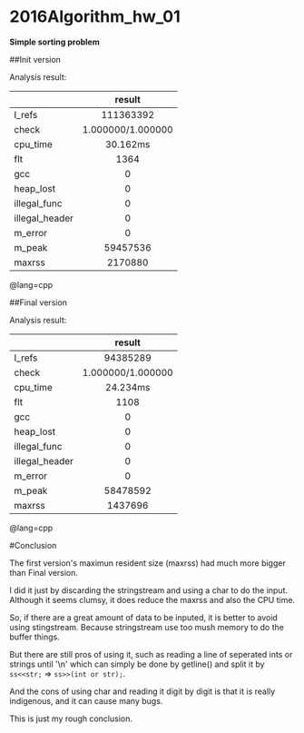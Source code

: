 # 2016Algorithm_hw_01
**Simple sorting problem**


##Init version


Analysis result:

||result|
|------| :--------: |
|I_refs|111363392|
|check |1.000000/1.000000|
|cpu_time|30.162ms|
|flt|1364|
|gcc|0|
|heap_lost|0|
|illegal_func|0|
|illegal_header|0|
|m_error|0|
|m_peak|59457536|
|maxrss|2170880|
@lang=cpp



##Final version

Analysis result:

||result|
|---| :---: |
|I_refs|94385289|
|check|1.000000/1.000000|
|cpu_time|24.234ms|
|flt|1108|
|gcc|0|
|heap_lost|0|
|illegal_func|0|
|illegal_header|0|
|m_error|0|
|m_peak|58478592|
|maxrss|1437696|
@lang=cpp




#Conclusion

The first version's maximun resident size (maxrss) had much more bigger than Final version.

I did it just by discarding the stringstream and using a char to do the input.  Although it seems clumsy, it does reduce the maxrss and also the CPU time.

So, if there are a great amount of data to be inputed, it is better to avoid using stingstream.   Because stringstream use too mush memory to do the buffer things.

But there are still pros of using it, such as reading a line of seperated ints or strings until '\n' which can simply be done by getline() and split it by `ss<<str;` => `ss>>(int or str);`.

And the cons of using char and reading it digit by digit is that it is really indigenous, and it can cause many bugs.

This is just my rough conclusion.

